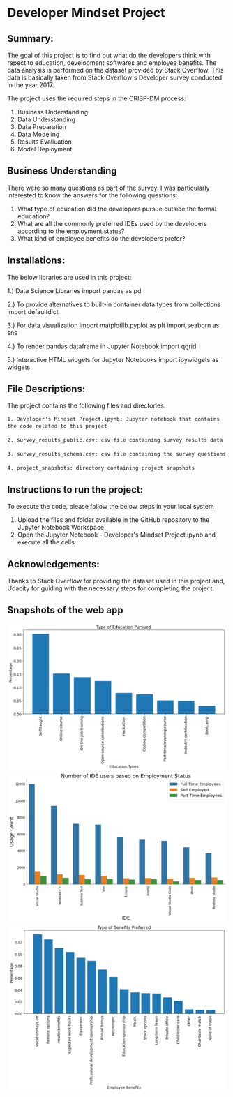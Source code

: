 # Developer Mindset Project


## Summary:
The goal of this project is to find out what do the developers think with repect to education, development softwares and employee benefits. The data analysis is performed on the dataset provided by Stack Overflow. This data is basically taken from Stack Overflow's Developer survey conducted in the year 2017.

The project uses the required steps in the CRISP-DM process:
1. Business Understanding
2. Data Understanding
3. Data Preparation
4. Data Modeling
5. Results Evalluation
6. Model Deployment


## Business Understanding
There were so many questions as part of the survey. I was particularly interested to know the answers for the following questions:
1. What type of education did the developers pursue outside the formal education?
2. What are all the commonly preferred IDEs used by the developers according to the employment status?
3. What kind of employee benefits do the developers prefer?


## Installations:

The below libraries are used in this project:

1.) Data Science Libraries
import pandas as pd

2.) To provide alternatives to built-in container data types
from collections import defaultdict

3.) For data visualization
import matplotlib.pyplot as plt
import seaborn as sns

4.) To render pandas dataframe in Jupyter Notebook
import qgrid

5.) Interactive HTML widgets for Jupyter Notebooks
import ipywidgets as widgets


## File Descriptions:

The project contains the following files and directories:

	1. Developer's Mindset Project.ipynb: Jupyter notebook that contains the code related to this project

	2. survey_results_public.csv: csv file containing survey results data

	3. survey_results_schema.csv: csv file containing the survey questions
		
	4. project_snapshots: directory containing project snapshots


## Instructions to run the project:
To execute the code, please follow the below steps in your local system
1. Upload the files and folder available in the GitHub repository to the Jupyter Notebook Workspace
2. Open the Jupyter Notebook - Developer's Mindset Project.ipynb and execute all the cells


## Acknowledgements:
Thanks to Stack Overflow for providing the dataset used in this project and, Udacity for guiding with the necessary steps for completing the project.


## Snapshots of the web app
![Project Snapshot 1](/project_snapshots/snapshot_1.png)
![Project Snapshot 2](/project_snapshots/snapshot_2.png)
![Project Snapshot 3](/project_snapshots/snapshot_3.png)